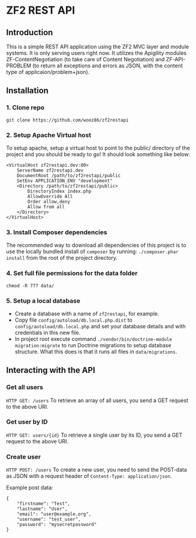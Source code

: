 ZF2 REST API
=======================

Introduction
------------
This is a simple REST API application using the ZF2 MVC layer and module
systems. It is only serving users right now. It utilizes the Apigility modules
ZF-ContentNegotiation (to take care of Content Negotiation) and ZF-API-PROBLEM (to return
all exceptions and errors as JSON, with the content type of applicaion/problem+json).

Installation
------------

### 1. Clone repo

`git clone https://github.com/wooz86/zf2restapi`

### 2. Setup Apache Virtual host

To setup apache, setup a virtual host to point to the public/ directory of the
project and you should be ready to go! It should look something like below:

```
<VirtualHost zf2restapi.dev:80>
    ServerName zf2restapi.dev
    DocumentRoot /path/to/zf2restapi/public
    SetEnv APPLICATION_ENV "development"
    <Directory /path/to/zf2restapi/public>
        DirectoryIndex index.php
        AllowOverride All
        Order allow,deny
        Allow from all
    </Directory>
</VirtualHost>
```

### 3. Install Composer dependencies

The recommended way to download all dependencies of this project is to use the 
locally bundled install of `composer` by running:
`./composer.phar install`
from the root of the project directory.

### 4. Set full file permissions for the data folder
`chmod -R 777 data/`

### 5. Setup a local database
* Create a database with a name of `zf2restapi`, for example.
* Copy file `config/autoload/db.local.php.dist` to `config/autoload/db.local.php` and set your database details and with credentials in this new file.
* In project root execute command `./vendor/bin/doctrine-module migration:migrate` to run Doctrine migrations to setup database structure. What this does is that it runs all files in `data/migrations`.


Interacting with the API
------------------------

### Get all users
```HTTP GET: /users```
To retrieve an array of all users, you send a GET request
to the above URI.

### Get user by ID
```HTTP GET: users/{id}```
To retrieve a single user by its ID, you send a GET request
to the above URI.

### Create user
```HTTP POST: /users```
To create a new user, you need to send the POST-data
as JSON with a request header of `Content-Type: application/json`.

Example post data:
```
{
    "firstname": "Test",
    "lastname": "User",
    "email": "user@example.org",
    "username": "test_user",
    "password": "mysecretpassword"
}
```

